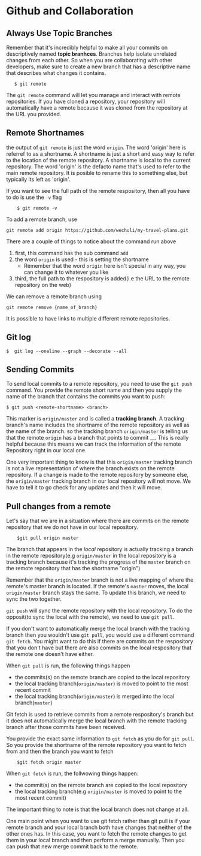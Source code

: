 # Github and Collaboration

## Always Use Topic Branches

 Remember that it's incredibly helpful to make all your commits on descriptively named **topic branhces**. Branches help isolate unrelated changes from each other. So when you are collaborating with other developers, make sure to create a new branch that has a descriptive name that describes what changes it contains.

       $ git remote

The `git remote` command will let you manage and interact with remote repositories. If you have cloned a repository, your repository will automatically have a remote because it was cloned from the repository at the URL you provided.

## Remote Shortnames
the output of `git remote` is just the word `origin`. The word 'origin' here is referref to as a shortname. A shortname is just a short and easy way to refer to the location of the remote repository. A shortname is local to the current repository. The word 'origin' is the defacto name that's used to refer to the main remote repository. It is posible to rename this to something else, but typically its left as 'origin'.

If you want to see the full path of the remote respository, then all you have to do is use the `-v` flag

        $ git remote -v

To add a remote branch, use 

    git remote add origin https://github.com/wechuli/my-travel-plans.git


There are a couple of things to notice about the command run above

1. first, this command has the sub command `add`
2. the word `origin` is used - this is setting the shortname 
    - Remember that the word `origin` here isn't special in any way, you can change it to whatever you like
3. third, the full path to the respository is added(i.e the URL to the remote repository on the web)

We can remove a remote branch using

    git remote remove {name_of_branch}

It is possible to have links to multiple different remote repositories.

## Git log

    $  git log --oneline --graph --decorate --all
    
## Sending Commits
To send local commits to a remote repository, you need to use the `git push` command. You provide the remote short name and then you supply the name of the branch that contains the commits you want to push:

    $ git push <remote-shortname> <branch>


This marker is `origin/master` and is called a **tracking branch**. A tracking branch's name includes the shortname of the remote repository as well as the name of the branch. so the tracking branch `origin/master` is telling us that the remote `origin` has a branch that points to commit __. This is really helpful because this means we can track the information of the remote Repository right in our local one.

One very important thing to know is that this `origin/master` tracking branch is not a live representation of where the branch exists on the remote repository. If a change is made to the remote repository by someone else, the `origin/master` tracking branch in our local repository will not move. We have to tell it to go check for any updates and then it will move.

## Pull changes from a remote
Let's say that we are in a situation where there are commits on the remote repository that we do not have in our local repository.

        $git pull origin master


The branch that appears in the *local* repository is actually tracking a branch in the remote repository(e.g `origin/master` in the local repository is a tracking branch because it's tracking the progress of the `master` branch on the remote repository that has the shortname "origin")

Remember that the `origin/master` branch is not a live mapping of where the remote's master branch is located. If the remote's `master` moves, the local `origin/master` branch stays the same. To update this branch, we need to sync the two together.

`git push` will sync the remote repository with the local repository. To do the opposit(to sync the local with the remote), we need to use `git pull`.

If you don't want to automatically merge the local branch with the tracking branch then you wouldn't use `git pull`, you would use a different command `git fetch`. You might want to do this  if there are commits on the respository that you don't have but there are also commits on the local respository that the remote one doesn't have either.

When `git pull` is run, the following things happen
- the commits(s) on the remote branch are copied to the local repository
- the local tracking branch(`origin/master`) is moved to point to the most recent commit
- the local tracking branch(`origin/master`) is merged into the local branch(`master`)


Git fetch is used to retrieve commits from a remote respository's branch but it does not automatically merge the local branch with the remote tracking branch after those commits have been received.

You provide the exact same information to `git fetch` as you do for `git pull`. So you provide the shortname of the remote repository you want to fetch from and then the branch you want to fetch

        $git fetch origin master

When `git fetch` is run, the follwowing things happen:
- the commit(s) on the remote branch are copied to the local repository
- the local tracking branch(e.g `origin/master` is moved to point to the most recent commit)

The important thing to note is that the local branch does not change at all.

One main point when you want to use git fetch rather than git pull is if your remote branch and your local branch both have changes that neither of the other ones has. In this case, you want to fetch the remote changes to get them in your local branch and then perform a merge manually. Then you can push that new merge commit back to the remote.